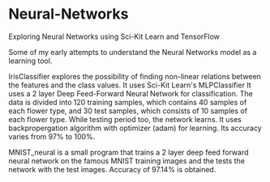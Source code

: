 # Neural-Networks
Exploring Neural Networks using Sci-Kit Learn and TensorFlow

Some of my early attempts to understand the Neural Networks model as a learning tool.

IrisClassifier explores the possibility of finding non-linear relations between the features and the class values. It uses Sci-Kit Learn's MLPClassifier It uses a 2 layer Deep Feed-Forward Neural Network for classification. The data is divided into 120 training samples, which contains 40 samples of each flower type, and 30 test samples, which consists of 10 samples of each flower type. While testing period too, the network learns. It uses backpropergation algorithm with optimizer (adam) for learning. Its accuracy varies from 97% to 100%.

MNIST_neural is a small program that trains a 2 layer deep feed forward neural network on the famous MNIST training images and the tests the network with the test images. Accuracy of 97.14% is obtained.

